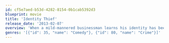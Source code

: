 ```yaml
---
id: cf5e7aed-b53d-4282-8154-0b1cab5392d3
blueprint: movie
title: 'Identity Thief'
release_date: '2013-02-07'
overview: 'When a mild-mannered businessman learns his identity has been stolen, he hits the road in an attempt to foil the thief -- a trip that puts him in the path of a deceptively harmless-looking woman.'
genres: '[{"id": 35, "name": "Comedy"}, {"id": 80, "name": "Crime"}]'
---
```

